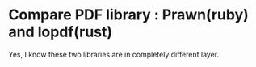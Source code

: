# Compare PDF library : Prawn(ruby) and lopdf(rust)

Yes, I know these two libraries are in completely different layer.
